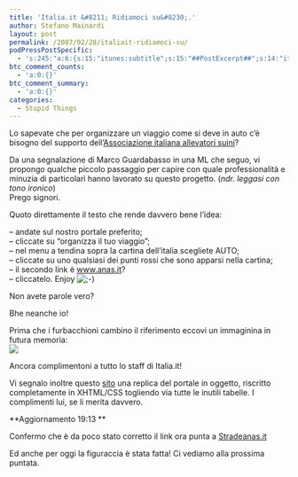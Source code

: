 ```yaml
---
title: 'Italia.it &#8211; Ridiamoci su&#8230;.'
author: Stefano Mainardi
layout: post
permalink: /2007/02/28/italiait-ridiamoci-su/
podPressPostSpecific:
  - 's:245:"a:6:{s:15:"itunes:subtitle";s:15:"##PostExcerpt##";s:14:"itunes:summary";s:15:"##PostExcerpt##";s:15:"itunes:keywords";s:17:"##WordPressCats##";s:13:"itunes:author";s:10:"##Global##";s:15:"itunes:explicit";s:2:"No";s:12:"itunes:block";s:2:"No";}";'
btc_comment_counts:
  - 'a:0:{}'
btc_comment_summary:
  - 'a:0:{}'
categories:
  - Stupid Things
---
```

Lo sapevate che per organizzare un viaggio come si deve in auto c&#8217;è bisogno del supporto dell&#8217;<a target="_blank" title="associazione italiana allevatori suini" href="http://www.anas.it">Associazione italiana allevatori suini</a>?

Da una segnalazione di Marco Guardabasso in una ML che seguo, vi propongo qualche piccolo passaggio per capire con quale professionalità e minuzia di particolari hanno lavorato su questo progetto. (*ndr. leggasi con tono ironico*)  
Prego signori.

Quoto direttamente il testo che rende davvero bene l&#8217;idea:

&#8211; andate sul nostro portale preferito;  
&#8211; cliccate su &#8220;organizza il tuo viaggio&#8221;;  
&#8211; nel menu a tendina sopra la cartina dell&#8217;italia scegliete AUTO;  
&#8211; cliccate su uno qualsiasi dei punti rossi che sono apparsi nella cartina;  
&#8211; il secondo link è <a target="_blank" onclick="return top.js.OpenExtLink(window,event,this)" href="http://www.anas.it/">www.anas.it</a>?  
&#8211; cliccatelo. Enjoy <img src="http://www.stefanomainardi.com/wp-includes/images/smilies/icon_wink.gif" alt=";-)" class="wp-smiley" />

Non avete parole vero?

Bhe neanche io!

Prima che i furbacchioni cambino il riferimento eccovi un immaginina in futura memoria:  
<a target="_blank" title="Italia.it on Flickr" href="http://www.flickr.com/photos/mainardi/405873542/"><img src="http://farm1.static.flickr.com/168/405873542_6081377e07.jpg?v=0" /></a>

Ancora complimentoni a tutto lo staff di Italia.it!

Vi segnalo inoltre questo <a target="_blank" href="http://www.pugia.com/replay/italia_it/">sito</a> una replica del portale in oggetto, riscritto completamente in XHTML/CSS togliendo via tutte le inutili tabelle. I complimenti lui, se li merita davvero.

**Aggiornamento 19:13 **

Confermo che è da poco stato corretto il link ora punta a [Stradeanas.it][1]

Ed anche per oggi la figuraccia è stata fatta! Ci vediamo alla prossima puntata.

 [1]: http://www.stradeanas.it